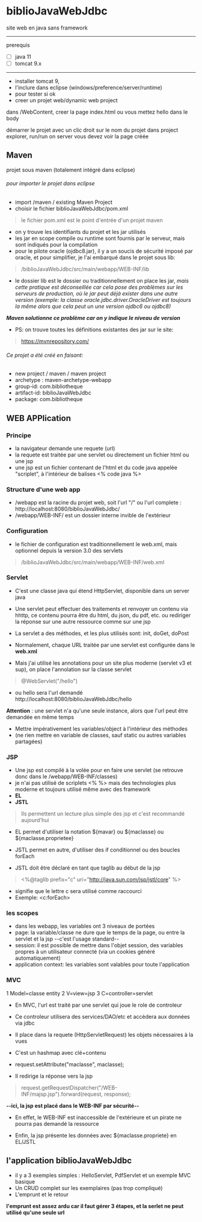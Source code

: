 # biblioJavaWebJdbc
site web en java sans framework

-----------------------------

prerequis
- [ ] java 11
- [ ] tomcat 9.x
-----------------------------
- installer tomcat 9, 
- l'inclure dans eclipse (windows/preference/server/runtime)
- pour tester si ok
- creer un projet web/dynamic web project

dans /WebContent, creer la page index.html ou vous mettez hello dans le body

démarrer le projet avec un clic droit sur le nom du projet dans project explorer, run/run on server
vous devez voir la page créée

## Maven
projet sous maven (totalement intégré dans eclipse)

###### pour importer le projet dans eclipse
- import /maven / existing Maven Project
- choisir le fichier biblioJavaWebJdbc/pom.xml

> le fichier pom.xml est le point d'entrée d'un projet maven
* on y trouve les identifiants du projet et les jar utilisés
* les jar en scope compile ou runtime sont fournis par le serveur, mais sont indiqués pour la compilation
* pour le pilote oracle (ojdbc8.jar), il y a un soucis de sécurité imposé par oracle, et pour simplifier, je l'ai embarqué dans le projet 
sous lib:
> /biblioJavaWebJdbc/src/main/webapp/WEB-INF/lib
* le dossier lib est le dossier ou traditionnellement on place les jar,
_mais cette pratique est déconseillée car cela pose des problèmes sur les serveurs de production, où le jar peut déjà exister dans une autre version (exemple: la classe oracle.jdbc.driver.OracleDriver est toujours la même alors que cela peut un une version ojdbc6 ou ojdbc8)_

**_Maven solutionne ce problème car on y indique le niveau de version_**

* PS: on trouve toutes les définitions existantes des jar sur le site:
> https://mvnrepository.com/ 

###### Ce projet a été créé en faisant:
* new project / maven / maven project
* archetype : maven-archetype-webapp
* group-id: com.bibliotheque
* artifact-id: biblioJavaWebJdbc
* package: com.bibliotheque

## WEB APPlication
### Principe
* la navigateur demande une requete (url)
* la requete est traitée par une servlet ou directement un fichier html ou une jsp
* une jsp est un fichier contenant de l'html et du code java appelée "scriplet", à l'intérieur de balises <% code java %>

### Structure d'une web app
* /webapp est la racine du projet web, soit l'url "/" ou l'url complete : http://localhost:8080/biblioJavaWebJdbc/
* /webapp/WEB-INF/ est un dossier interne invible de l'extérieur

### Configuration
* le fichier de configuration est traditionnellement le web.xml, mais optionnel depuis la version 3.0 des servlets
> /biblioJavaWebJdbc/src/main/webapp/WEB-INF/web.xml

### Servlet
* C'est une classe java qui étend HttpServlet, disponible dans un server java
* Une servlet peut effectuer des traitements et renvoyer un contenu via hhttp, ce contenu pourra être du html, du json, du pdf, etc.
ou rediriger la réponse sur une autre ressource comme sur une jsp
* La servlet a des méthodes, et les plus utilisés sont: init, doGet, doPost

* Normalement, chaque URL traitée par une servlet est configurée dans le **web.xml**
* Mais j'ai utilisé les annotations pour un site plus moderne (servlet v3 et sup), on place l'annolation sur la classe servlet
> @WebServlet("/hello")
* ou hello sera l'url demandé http://localhost:8080/biblioJavaWebJdbc/hello

**Attention** : une servlet n'a qu'une seule instance, alors que l'url peut être demandée en même temps
* Mettre impérativement les variables/object à l'intérieur des méthodes
* (ne rien mettre en variable de classes, sauf static ou autres variables partagées)

### JSP
* Une jsp est compilé à la volée pour en faire une servlet (se retrouve donc dans le /webapp/WEB-INF/classes)
* je n'ai pas utilisé de scriplets <% %> mais des technologies plus moderne et toujours utilisé même avec des framework
* **EL**
* **JSTL**
> Ils permettent un lecture plus simple des jsp et c'est recommandé aujourd'hui

* EL permet d'utiliser la notation ${mavar} ou ${maclasse} ou ${maclasse.proprietee}
* JSTL permet en autre, d'utiliser des if conditionnel ou des boucles forEach

* JSTL doit être déclaré en tant que taglib au début de la jsp
> <%@taglib prefix="c" uri="http://java.sun.com/jsp/jstl/core" %>
* signifie que le lettre c sera utilisé comme raccourci
* Exemple: <c:forEach>

### les scopes
* dans les webapp, les variables ont 3 niveaux de portées
* page: la variable/classe ne dure que le temps de la page, ou entre la servlet et la jsp
--c'est l'usage standard--
* session: il est possible de mettre dans l'objet session, des variables propres à un utilisateur connecté (via un cookies généré automatiquement)
* application context: les variables sont valables pour toute l'application

### MVC
1 Model=classe entity
2 V=view=jsp
3 C=controller=servlet

* En MVC, l'url est traité par une servlet qui joue le role de controleur
* Ce controleur utilisera des services/DAO/etc et accèdera aux données via jdbc

* Il place dans la requete (HttpServletRequest) les objets nécessaires à la vues 
* C'est un hashmap avec clé+contenu
* request.setAttribute("maclasse", maclasse);

* Il redirige la réponse vers la jsp
> request.getRequestDispatcher("/WEB-INF/majsp.jsp").forward(request, response);	

**--ici, la jsp est placé dans le WEB-INF par sécurité--**
* En effet, le WEB-INF est inaccessible de l'extérieure et un pirate ne pourra pas demandé la ressource 

* Enfin, la jsp présente les données avec ${maclasse.propriete} en EL/JSTL

## l'application biblioJavaWebJdbc
* il y a 3 exemples simples : HelloServlet, PdfServlet et un exemple MVC basique
* Un CRUD complet sur les exemplaires (pas trop compliqué)
* L'emprunt et le retour

__l'emprunt est assez ardu car il faut gérer 3 étapes, et la serlet ne peut utilisé qu'une seule url__







